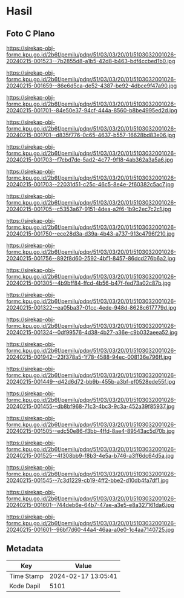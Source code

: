 # Hasil

## Foto C Plano

https://sirekap-obj-formc.kpu.go.id/2b6f/pemilu/pdpr/51/03/03/20/01/5103032001026-20240215-001523--7b2855d8-a1b5-42d8-b463-bdf4ccbed1b0.jpg

https://sirekap-obj-formc.kpu.go.id/2b6f/pemilu/pdpr/51/03/03/20/01/5103032001026-20240215-001659--86e6d5ca-de52-4387-be92-4dbce9f47a90.jpg

https://sirekap-obj-formc.kpu.go.id/2b6f/pemilu/pdpr/51/03/03/20/01/5103032001026-20240215-001701--84e50e37-94cf-444a-8560-b8be4995ed2d.jpg

https://sirekap-obj-formc.kpu.go.id/2b6f/pemilu/pdpr/51/03/03/20/01/5103032001026-20240215-001701--d835f776-0c65-4637-b557-16628bd83e06.jpg

https://sirekap-obj-formc.kpu.go.id/2b6f/pemilu/pdpr/51/03/03/20/01/5103032001026-20240215-001703--f7cbd7de-5ad2-4c77-9f18-4ab362a3a5a6.jpg

https://sirekap-obj-formc.kpu.go.id/2b6f/pemilu/pdpr/51/03/03/20/01/5103032001026-20240215-001703--22031d51-c25c-46c5-8e4e-2f60382c5ac7.jpg

https://sirekap-obj-formc.kpu.go.id/2b6f/pemilu/pdpr/51/03/03/20/01/5103032001026-20240215-001705--c5353a67-9151-4dea-a2f6-1b9c2ec7c2c1.jpg

https://sirekap-obj-formc.kpu.go.id/2b6f/pemilu/pdpr/51/03/03/20/01/5103032001026-20240215-001750--ece28d3a-d39a-4b43-a737-913c4796f210.jpg

https://sirekap-obj-formc.kpu.go.id/2b6f/pemilu/pdpr/51/03/03/20/01/5103032001026-20240215-001756--892f8d60-2592-4bf1-8457-86dcd276b6a2.jpg

https://sirekap-obj-formc.kpu.go.id/2b6f/pemilu/pdpr/51/03/03/20/01/5103032001026-20240215-001305--4b9bff84-ffcd-4b56-b47f-fed73a02c87b.jpg

https://sirekap-obj-formc.kpu.go.id/2b6f/pemilu/pdpr/51/03/03/20/01/5103032001026-20240215-001322--ea05ba37-01cc-4ede-948d-8628c617779d.jpg

https://sirekap-obj-formc.kpu.go.id/2b6f/pemilu/pdpr/51/03/03/20/01/5103032001026-20240215-001324--0df99576-4d38-4b27-a36e-c9b032aeea52.jpg

https://sirekap-obj-formc.kpu.go.id/2b6f/pemilu/pdpr/51/03/03/20/01/5103032001026-20240215-001942--23f378a5-1f78-4588-94ec-008136e796ff.jpg

https://sirekap-obj-formc.kpu.go.id/2b6f/pemilu/pdpr/51/03/03/20/01/5103032001026-20240215-001449--d42d6d72-bb9b-455b-a3bf-ef0528ede55f.jpg

https://sirekap-obj-formc.kpu.go.id/2b6f/pemilu/pdpr/51/03/03/20/01/5103032001026-20240215-001455--db8bf968-71c3-4bc3-9c3a-452a39f85937.jpg

https://sirekap-obj-formc.kpu.go.id/2b6f/pemilu/pdpr/51/03/03/20/01/5103032001026-20240215-001505--edc50e86-f3bb-4ffd-8ae4-89543ac5d70b.jpg

https://sirekap-obj-formc.kpu.go.id/2b6f/pemilu/pdpr/51/03/03/20/01/5103032001026-20240215-001525--4f308bb9-f8b3-4e5a-b746-a3ff6dc64d5a.jpg

https://sirekap-obj-formc.kpu.go.id/2b6f/pemilu/pdpr/51/03/03/20/01/5103032001026-20240215-001545--7c3d1229-cb19-4ff2-bbe2-d10db4fa7df1.jpg

https://sirekap-obj-formc.kpu.go.id/2b6f/pemilu/pdpr/51/03/03/20/01/5103032001026-20240215-001601--744deb6e-64b7-47ae-a3e5-e8a327161da6.jpg

https://sirekap-obj-formc.kpu.go.id/2b6f/pemilu/pdpr/51/03/03/20/01/5103032001026-20240215-001601--96bf7d60-44a4-46aa-a0e0-1c4aa7140725.jpg


## Metadata

| Key        | Value               |
| ---------- | ------------------- |
| Time Stamp | 2024-02-17 13:05:41 |
| Kode Dapil | 5101                |



